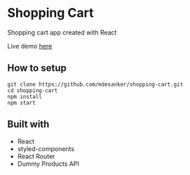 # Shopping Cart

Shopping cart app created with React

Live demo [here](http://mdesanker.github.io/shopping-cart/)

## How to setup

```
git clone https://github.com/mdesanker/shopping-cart.git
cd shopping-cart
npm install
npm start
```

## Built with

- React
- styled-components
- React Router
- Dummy Products API
